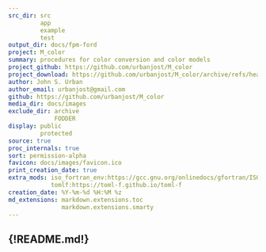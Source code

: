 ```yaml
---
src_dir: src
         app
         example
         test
output_dir: docs/fpm-ford
project: M_color
summary: procedures for color conversion and color models
project_github: https://github.com/urbanjost/M_color
project_download: https://github.com/urbanjost/M_color/archive/refs/heads/master.zip
author: John S. Urban
author_email: urbanjost@gmail.com
github: https://github.com/urbanjost/M_color
media_dir: docs/images
exclude_dir: archive
             FODDER
display: public
         protected
source: true
proc_internals: true
sort: permission-alpha
favicon: docs/images/favicon.ico
print_creation_date: true
extra_mods: iso_fortran_env:https://gcc.gnu.org/onlinedocs/gfortran/ISO_005fFORTRAN_005fENV.html
            tomlf:https://toml-f.github.io/toml-f
creation_date: %Y-%m-%d %H:%M %z
md_extensions: markdown.extensions.toc
               markdown.extensions.smarty
---
```

{!README.md!}
---
